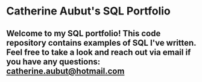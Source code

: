 # Catherine Aubut's SQL Portfolio

## Welcome to my SQL portfolio! This code repository contains examples of SQL I've written. Feel free to take a look and reach out via email if you have any questions: catherine.aubut@hotmail.com 

